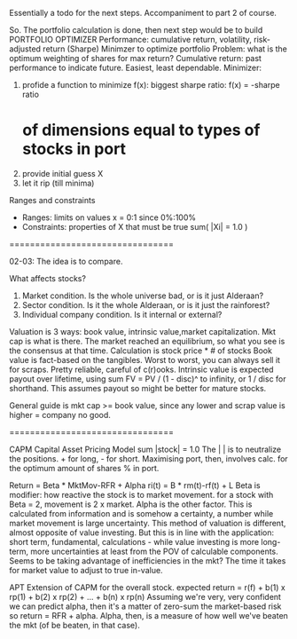Essentially a todo for the next steps.
Accompaniment to part 2 of course.


So. The portfolio calculation is done, then next step would be to build
PORTFOLIO OPTIMIZER
Performance: cumulative return, volatility, risk-adjusted return (Sharpe)
Minimzer to optimize portfolio
Problem: what is the optimum weighting of shares for max return?
Cumulative return: past performance to indicate future. Easiest, least dependable.
Minimizer:
1. profide a function to minimize f(x):
    biggest sharpe ratio:
    f(x) = -sharpe ratio
    # of dimensions equal to types of stocks in port
2. provide initial guess X
3. let it rip (till minima)

Ranges and constraints
- Ranges: limits on values
    x = 0:1 since 0%:100%
- Constraints: properties of X that must be true
    sum( |Xi| = 1.0 )

================================

02-03: The idea is to compare.

What affects stocks?
1. Market condition. Is the whole universe bad, or is it just Alderaan?
2. Sector condition. Is it the whole Alderaan, or is it just the rainforest?
3. Individual company condition. Is it internal or external?

Valuation is 3 ways: book value, intrinsic value,market capitalization.
Mkt cap is what is there. The market reached an equilibrium, so what you see is the consensus at that time.
    Calculation is stock price * # of stocks
Book value is fact-based on the tangibles. Worst to worst, you can always sell it for scraps.
    Pretty reliable, careful of c(r)ooks.
Intrinsic value is expected payout over lifetime, using sum FV = PV / (1 - disc)^ to infinity, or 1 / disc for shorthand.
    This assumes payout so might be better for mature stocks.

General guide is mkt cap >= book value, since any lower and scrap value is higher = company no good.

================================

CAPM
Capital Asset Pricing Model
sum |stock| = 1.0
The | | is to neutralize the positions. + for long, - for short.
Maximising port, then, involves calc. for the optimum amount of shares % in port.

Return = Beta * MktMov-RFR + Alpha
ri(t) = B * rm(t)-rf(t) + L
Beta is modifier: how reactive the stock is to market movement.
    for a stock with Beta = 2, movement is 2 x market.
Alpha is the other factor. This is calculated from information and is somehow a certainty, a number
    while market movement is large uncertainty.
This method of valuation is different, almost opposite of value investing. But this is in line with
    the application: short term, fundamental, calculations - while value investing is more long-term, more uncertainties
    at least from the POV of calculable components.
Seems to be taking advantage of inefficiencies in the mkt? The time it takes for market value to adjust to true in-value.

APT
Extension of CAPM for the overall stock.
expected return = r(f) + b(1) x rp(1) + b(2) x rp(2) + ... + b(n) x rp(n)
Assuming we're very, very confident we can predict alpha, then it's a matter of zero-sum the market-based risk so return = RFR + alpha.
Alpha, then, is a measure of how well we've beaten the mkt (of be beaten, in that case).
